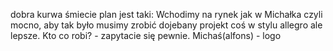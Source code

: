 dobra kurwa śmiecie plan jest taki: 
Wchodimy na rynek jak w Michałka czyli mocno, aby tak było musimy zrobić dojebany projekt coś w stylu allegro ale lepsze.
Kto co robi? - zapytacie się pewnie.
Michaś(alfons) - logo
